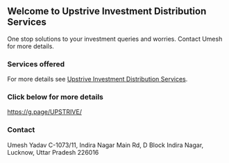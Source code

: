 ## Welcome to Upstrive Investment Distribution Services

One stop solutions to your investment queries and worries. Contact Umesh for more details.

### Services offered

For more details see [Upstrive Investment Distribution Services](https://g.page/UPSTRIVE/).

### Click below for more details
https://g.page/UPSTRIVE/

### Contact
Umesh Yadav
C-1073/11, Indira Nagar Main Rd, D Block
Indira Nagar, Lucknow, Uttar Pradesh 226016
